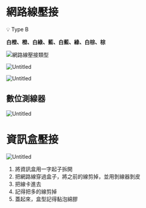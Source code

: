 # 網路線壓接

<aside>
💡 Type B

**白橙、橙、白綠、藍、白藍、綠、白棕、棕**

</aside>

![網路線壓接類型](./網路線壓接類型.png)

![Untitled](https://s3-us-west-2.amazonaws.com/secure.notion-static.com/001134a2-fc37-48b4-a683-245b298a5ac9/Untitled.png)

![Untitled](https://s3-us-west-2.amazonaws.com/secure.notion-static.com/c220f70c-e75a-4f64-af7d-0ab644bcda7f/Untitled.png)

## 數位測線器

![Untitled](https://s3-us-west-2.amazonaws.com/secure.notion-static.com/efd1a838-7c3f-434c-afa6-7ff561a300ea/Untitled.png)

# 資訊盒壓接

![Untitled](https://s3-us-west-2.amazonaws.com/secure.notion-static.com/4d07c738-5cb4-4899-b1c4-07e2b9432bc3/Untitled.png)

1. 將資訊盒用一字起子拆開
2. 把網路線穿過盒子，將之前的線剪掉，並用剝線器剝皮
3. 把線卡進去
4. 記得把多的線剪掉
5. 蓋起來，盒型記得黏泡綿膠